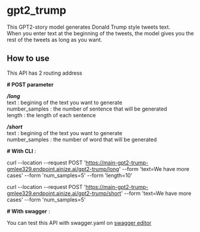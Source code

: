 # gpt2_trump

This GPT2-story model generates Donald Trump style tweets text.  
When you enter text at the beginning of the tweets, the model gives you the rest of the tweets as long as you want.  

## How to use

This API has 2 routing address

**# POST parameter**

***/long***  
text : begining of the text you want to generate  
number_samples : the number of sentence that will be generated  
length : the length of each sentence  

***/short***  
text : begining of the text you want to generate  
number_samples : the number of word that will be generated  

**# With CLI** :  

curl --location --request POST 'https://main-gpt2-trump-gmlee329.endpoint.ainize.ai/gpt2-trump/long' --form 'text=We have more cases' --form 'num_samples=5' --form 'length=10'
  
curl --location --request POST 'https://main-gpt2-trump-gmlee329.endpoint.ainize.ai/gpt2-trump/short' --form 'text=We have more cases' --form 'num_samples=5'

**# With swagger** : 

You can test this API with swagger.yaml on [swagger editor](https://editor.swagger.io/)
